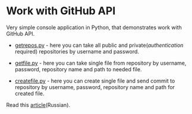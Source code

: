 # Work with GitHub API
 
Very simple console application in Python, that demonstrates work with GitHub API.

- [getrepos.py](https://github.com/mezgoodle/github-api/blob/master/getrepos.py) - here you can take all public and private(*authentication* required) repositories by username and password.

- [getfile.py](https://github.com/mezgoodle/github-api/blob/master/getfile.py) - here you can take single file from repository by username, password, repository name and path to needed file.

- [createfile.py](https://github.com/mezgoodle/github-api/blob/master/createfile.py) - here you can create single file and send commit to repository by username, password, repository name and path for created file.

Read this [article](https://pyneng.github.io/pyneng-3/GitHub-API-JSON-example/)(Russian).